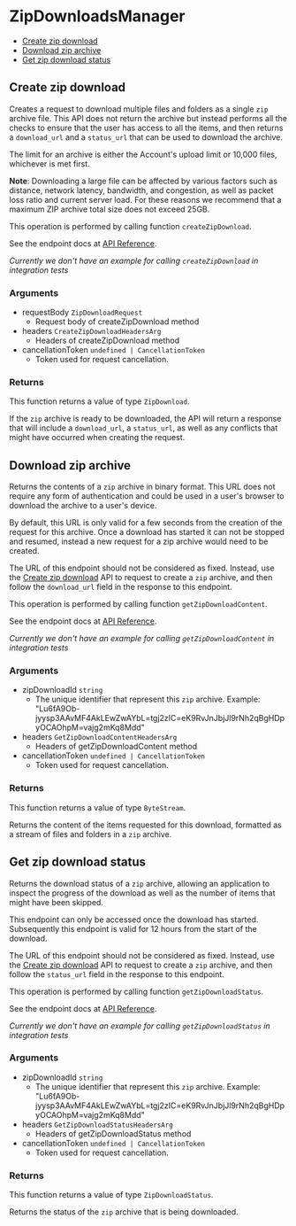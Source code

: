 # ZipDownloadsManager

- [Create zip download](#create-zip-download)
- [Download zip archive](#download-zip-archive)
- [Get zip download status](#get-zip-download-status)

## Create zip download

Creates a request to download multiple files and folders as a single `zip`
archive file. This API does not return the archive but instead performs all
the checks to ensure that the user has access to all the items, and then
returns a `download_url` and a `status_url` that can be used to download the
archive.

The limit for an archive is either the Account's upload limit or
10,000 files, whichever is met first.

**Note**: Downloading a large file can be
affected by various
factors such as distance, network latency,
bandwidth, and congestion, as well as packet loss
ratio and current server load.
For these reasons we recommend that a maximum ZIP archive
total size does not exceed 25GB.

This operation is performed by calling function `createZipDownload`.

See the endpoint docs at
[API Reference](https://developer.box.com/reference/post-zip-downloads/).

_Currently we don't have an example for calling `createZipDownload` in integration tests_

### Arguments

- requestBody `ZipDownloadRequest`
  - Request body of createZipDownload method
- headers `CreateZipDownloadHeadersArg`
  - Headers of createZipDownload method
- cancellationToken `undefined | CancellationToken`
  - Token used for request cancellation.

### Returns

This function returns a value of type `ZipDownload`.

If the `zip` archive is ready to be downloaded, the API will return a
response that will include a `download_url`, a `status_url`, as well as
any conflicts that might have occurred when creating the request.

## Download zip archive

Returns the contents of a `zip` archive in binary format. This URL does not
require any form of authentication and could be used in a user's browser to
download the archive to a user's device.

By default, this URL is only valid for a few seconds from the creation of
the request for this archive. Once a download has started it can not be
stopped and resumed, instead a new request for a zip archive would need to
be created.

The URL of this endpoint should not be considered as fixed. Instead, use
the [Create zip download](e://post_zip_downloads) API to request to create a
`zip` archive, and then follow the `download_url` field in the response to
this endpoint.

This operation is performed by calling function `getZipDownloadContent`.

See the endpoint docs at
[API Reference](https://developer.box.com/reference/get-zip-downloads-id-content/).

_Currently we don't have an example for calling `getZipDownloadContent` in integration tests_

### Arguments

- zipDownloadId `string`
  - The unique identifier that represent this `zip` archive. Example: "Lu6fA9Ob-jyysp3AAvMF4AkLEwZwAYbL=tgj2zIC=eK9RvJnJbjJl9rNh2qBgHDpyOCAOhpM=vajg2mKq8Mdd"
- headers `GetZipDownloadContentHeadersArg`
  - Headers of getZipDownloadContent method
- cancellationToken `undefined | CancellationToken`
  - Token used for request cancellation.

### Returns

This function returns a value of type `ByteStream`.

Returns the content of the items requested for this download, formatted as
a stream of files and folders in a `zip` archive.

## Get zip download status

Returns the download status of a `zip` archive, allowing an application to
inspect the progress of the download as well as the number of items that
might have been skipped.

This endpoint can only be accessed once the download has started.
Subsequently this endpoint is valid for 12 hours from the start of the
download.

The URL of this endpoint should not be considered as fixed. Instead, use
the [Create zip download](e://post_zip_downloads) API to request to create a
`zip` archive, and then follow the `status_url` field in the response to
this endpoint.

This operation is performed by calling function `getZipDownloadStatus`.

See the endpoint docs at
[API Reference](https://developer.box.com/reference/get-zip-downloads-id-status/).

_Currently we don't have an example for calling `getZipDownloadStatus` in integration tests_

### Arguments

- zipDownloadId `string`
  - The unique identifier that represent this `zip` archive. Example: "Lu6fA9Ob-jyysp3AAvMF4AkLEwZwAYbL=tgj2zIC=eK9RvJnJbjJl9rNh2qBgHDpyOCAOhpM=vajg2mKq8Mdd"
- headers `GetZipDownloadStatusHeadersArg`
  - Headers of getZipDownloadStatus method
- cancellationToken `undefined | CancellationToken`
  - Token used for request cancellation.

### Returns

This function returns a value of type `ZipDownloadStatus`.

Returns the status of the `zip` archive that is being downloaded.
